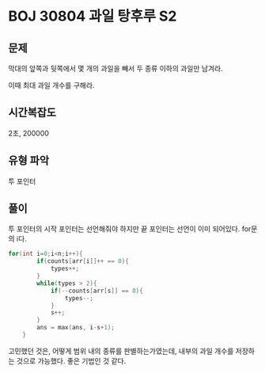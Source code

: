 # BOJ 30804 과일 탕후루 S2

## 문제

막대의 앞쪽과 뒷쪽에서 몇 개의 과일을 빼서 두 종류 이하의 과일만 남겨라.

이때 최대 과일 개수를 구해라.

## 시간복잡도

2초, 200000

## 유형 파악

투 포인터

## 풀이

투 포인터의 시작 포인터는 선언해줘야 하지만 끝 포인터는 선언이 이미 되어있다. for문의 i다.

```cpp
for(int i=0;i<n;i++){
        if(counts[arr[i]]++ == 0){
            types++;
        }
        while(types > 2){
            if(--counts[arr[s]] == 0){
                types--;
            }
            s++;
        }
        ans = max(ans, i-s+1);
    }
```

고민했던 것은, 어떻게 범위 내의 종류를 판별하는가였는데, 내부의 과일 개수를 저장하는 것으로 가능했다. 좋은 기법인 것 같다.